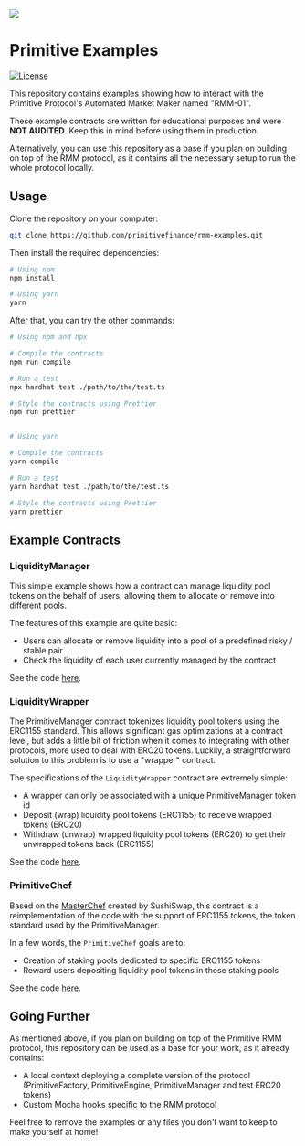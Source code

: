 ![](https://pbs.twimg.com/profile_banners/1241234631707381760/1588727988/1500x500)

# Primitive Examples

[![License](https://img.shields.io/badge/License-GPLv3-green.svg)](https://www.gnu.org/licenses/gpl-3.0)

This repository contains examples showing how to interact with the Primitive Protocol's Automated Market Maker named "RMM-01".

These example contracts are written for educational purposes and were **NOT AUDITED**. Keep this in mind before using them in production.

Alternatively, you can use this repository as a base if you plan on building on top of the RMM protocol, as it contains all the necessary setup to run the whole protocol locally.

## Usage

Clone the repository on your computer:

```bash
git clone https://github.com/primitivefinance/rmm-examples.git
```

Then install the required dependencies:

```bash
# Using npm
npm install

# Using yarn
yarn
```

After that, you can try the other commands:

```bash
# Using npm and npx

# Compile the contracts
npm run compile

# Run a test
npx hardhat test ./path/to/the/test.ts

# Style the contracts using Prettier
npm run prettier


# Using yarn

# Compile the contracts
yarn compile

# Run a test
yarn hardhat test ./path/to/the/test.ts

# Style the contracts using Prettier
yarn prettier
```

## Example Contracts

### LiquidityManager

This simple example shows how a contract can manage liquidity pool tokens on the behalf of users, allowing them to allocate or remove into different pools.

The features of this example are quite basic:
- Users can allocate or remove liquidity into a pool of a predefined risky / stable pair
- Check the liquidity of each user currently managed by the contract

See the code [here](contracts/liquidityManager/liquidityManager.sol).

### LiquidityWrapper

The PrimitiveManager contract tokenizes liquidity pool tokens using the ERC1155 standard. This allows significant gas optimizations at a contract level, but adds a little bit of friction when it comes to integrating with other protocols, more used to deal with ERC20 tokens. Luckily, a straightforward solution to this problem is to use a "wrapper" contract.

The specifications of the `LiquidityWrapper` contract are extremely simple:
- A wrapper can only be associated with a unique PrimitiveManager token id
- Deposit (wrap) liquidity pool tokens (ERC1155) to receive wrapped tokens (ERC20)
- Withdraw (unwrap) wrapped liquidity pool tokens (ERC20) to get their unwrapped tokens back (ERC1155)

See the code [here](contracts/liquidityWrapper/LiquidityWrapper.sol).

### PrimitiveChef

Based on the [MasterChef](https://github.com/sushiswap/sushiswap/blob/canary/contracts/MasterChef.sol) created by SushiSwap, this contract is a reimplementation of the code with the support of ERC1155 tokens, the token standard used by the PrimitiveManager.

In a few words, the `PrimitiveChef` goals are to:
- Creation of staking pools dedicated to specific ERC1155 tokens
- Reward users depositing liquidity pool tokens in these staking pools

See the code [here](contracts/primitiveChef/PrimitiveChef.sol).

## Going Further

As mentioned above, if you plan on building on top of the Primitive RMM protocol, this repository can be used as a base for your work, as it already contains:
- A local context deploying a complete version of the protocol (PrimitiveFactory, PrimitiveEngine, PrimitiveManager and test ERC20 tokens)
- Custom Mocha hooks specific to the RMM protocol

Feel free to remove the examples or any files you don't want to keep to make yourself at home!
